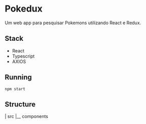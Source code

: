 # Pokedux

Um web app para pesquisar Pokemons utilizando React e Redux.


## Stack
- React
- Typescript
- AXIOS


## Running

```
npm start
```


## Structure

| src
|__ components